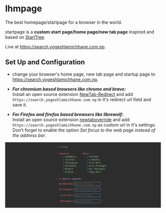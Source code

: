 # lhmpage
The best homepage/startpage for a browser in the world.  

startpage is a **custom start page/home page/new tab page** inspired and based on [StartTree](https://github.com/Paul-Houser/StartTree).

Live at <https://search.yogeshlamichhane.com.np>.

## Set Up and Configuration
- change your browser's home page, new tab page and startup page to <https://search.yogeshlamichhane.com.np>.

- ***For chromium based browsers like chrome and brave:***  
Install an open source extension [NewTab-Redirect](https://github.com/jimschubert/NewTab-Redirect)  and add `https://search.yogeshlamichhane.com.np` in it's redirect url field and save it.

- ***For Firefox and firefox based browsers like librewolf:***  
Install an open source extension [newtaboverride](https://github.com/cadeyrn/newtaboverride) and add `https://search.yogeshlamichhane.com.np` as custom url in it's settings. Don't forget to enable the option *Set focus to the web page instead of the address bar*.

![Preview of startpage](preview.png)
